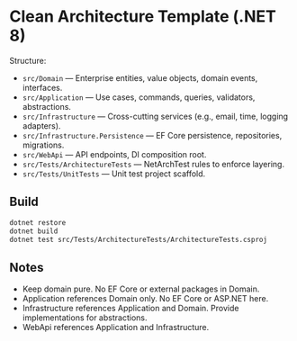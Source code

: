 # Clean Architecture Template (.NET 8)

Structure:
- `src/Domain` — Enterprise entities, value objects, domain events, interfaces.
- `src/Application` — Use cases, commands, queries, validators, abstractions.
- `src/Infrastructure` — Cross-cutting services (e.g., email, time, logging adapters).
- `src/Infrastructure.Persistence` — EF Core persistence, repositories, migrations.
- `src/WebApi` — API endpoints, DI composition root.
- `src/Tests/ArchitectureTests` — NetArchTest rules to enforce layering.
- `src/Tests/UnitTests` — Unit test project scaffold.

## Build

```bash
dotnet restore
dotnet build
dotnet test src/Tests/ArchitectureTests/ArchitectureTests.csproj
```

## Notes

- Keep domain pure. No EF Core or external packages in Domain.
- Application references Domain only. No EF Core or ASP.NET here.
- Infrastructure references Application and Domain. Provide implementations for abstractions.
- WebApi references Application and Infrastructure.